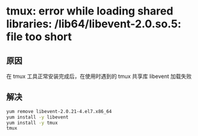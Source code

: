 # tmux: error while loading shared libraries: /lib64/libevent-2.0.so.5: file too short

## 原因
在 tmux 工具正常安装完成后，在使用时遇到的 tmux 共享库 libevent 加载失败

## 解决

```sh
yum remove libevent-2.0.21-4.el7.x86_64
yum install -y libevent
yum install -y tmux
tmux
```




<comment/>